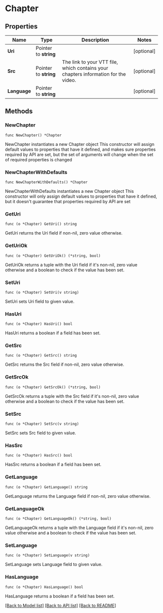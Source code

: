 # Chapter

## Properties

Name | Type | Description | Notes
------------ | ------------- | ------------- | -------------
**Uri** | Pointer to **string** |  | [optional] 
**Src** | Pointer to **string** | The link to your VTT file, which contains your chapters information for the video. | [optional] 
**Language** | Pointer to **string** |  | [optional] 

## Methods

### NewChapter

`func NewChapter() *Chapter`

NewChapter instantiates a new Chapter object
This constructor will assign default values to properties that have it defined,
and makes sure properties required by API are set, but the set of arguments
will change when the set of required properties is changed

### NewChapterWithDefaults

`func NewChapterWithDefaults() *Chapter`

NewChapterWithDefaults instantiates a new Chapter object
This constructor will only assign default values to properties that have it defined,
but it doesn't guarantee that properties required by API are set

### GetUri

`func (o *Chapter) GetUri() string`

GetUri returns the Uri field if non-nil, zero value otherwise.

### GetUriOk

`func (o *Chapter) GetUriOk() (*string, bool)`

GetUriOk returns a tuple with the Uri field if it's non-nil, zero value otherwise
and a boolean to check if the value has been set.

### SetUri

`func (o *Chapter) SetUri(v string)`

SetUri sets Uri field to given value.

### HasUri

`func (o *Chapter) HasUri() bool`

HasUri returns a boolean if a field has been set.

### GetSrc

`func (o *Chapter) GetSrc() string`

GetSrc returns the Src field if non-nil, zero value otherwise.

### GetSrcOk

`func (o *Chapter) GetSrcOk() (*string, bool)`

GetSrcOk returns a tuple with the Src field if it's non-nil, zero value otherwise
and a boolean to check if the value has been set.

### SetSrc

`func (o *Chapter) SetSrc(v string)`

SetSrc sets Src field to given value.

### HasSrc

`func (o *Chapter) HasSrc() bool`

HasSrc returns a boolean if a field has been set.

### GetLanguage

`func (o *Chapter) GetLanguage() string`

GetLanguage returns the Language field if non-nil, zero value otherwise.

### GetLanguageOk

`func (o *Chapter) GetLanguageOk() (*string, bool)`

GetLanguageOk returns a tuple with the Language field if it's non-nil, zero value otherwise
and a boolean to check if the value has been set.

### SetLanguage

`func (o *Chapter) SetLanguage(v string)`

SetLanguage sets Language field to given value.

### HasLanguage

`func (o *Chapter) HasLanguage() bool`

HasLanguage returns a boolean if a field has been set.


[[Back to Model list]](../README.md#documentation-for-models) [[Back to API list]](../README.md#documentation-for-api-endpoints) [[Back to README]](../README.md)



